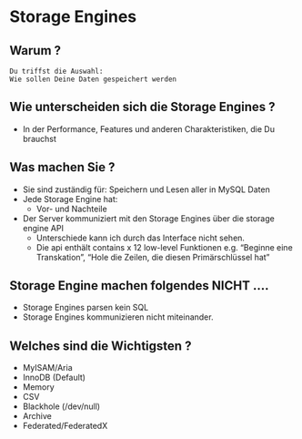 # Storage Engines 

## Warum ?

```
Du triffst die Auswahl:
Wie sollen Deine Daten gespeichert werden
```

## Wie unterscheiden sich die Storage Engines ?

  * In der Performance, Features und anderen Charakteristiken, die Du brauchst 

## Was machen Sie ?

  * Sie sind zuständig für: Speichern und Lesen aller in MySQL Daten 
  * Jede Storage Engine hat:
    * Vor- und Nachteile  
  * Der Server kommuniziert mit den Storage Engines über die storage engine API 
    * Unterschiede kann ich durch das Interface nicht sehen.
    * Die api enthält contains x 12 low-level Funktionen e.g. “Beginne eine Transkation”, “Hole die Zeilen, die diesen Primärschlüssel hat”

## Storage Engine machen folgendes NICHT ....

  * Storage Engines parsen kein SQL
  * Storage Engines kommunizieren nicht miteinander.

## Welches sind die Wichtigsten ?

  * MyISAM/Aria
  * InnoDB (Default) 
  * Memory
  * CSV
  * Blackhole (/dev/null)
  * Archive
  * Federated/FederatedX
